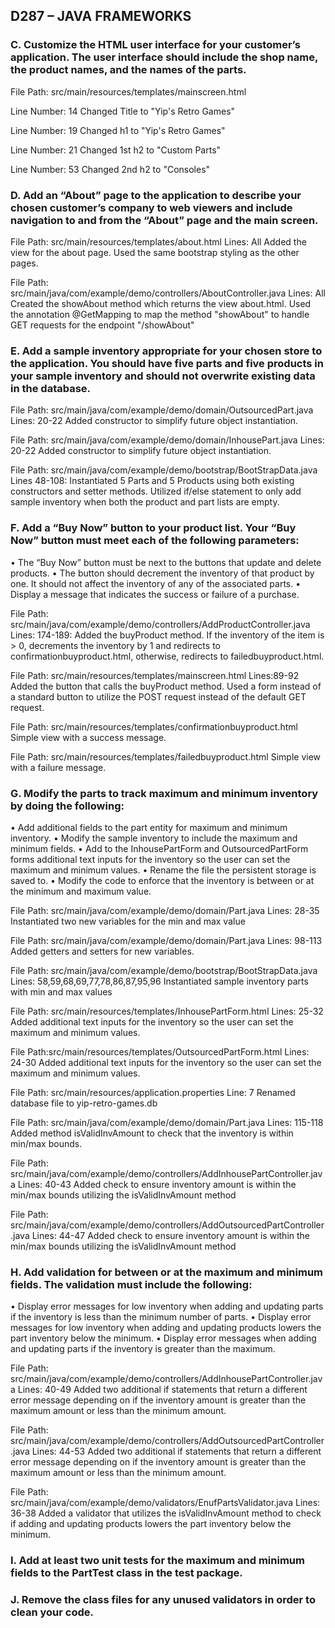 ## D287 – JAVA FRAMEWORKS

### C.  Customize the HTML user interface for your customer’s application. The user interface should include the shop name, the product names, and the names of the parts.
File Path: src/main/resources/templates/mainscreen.html

Line Number: 14
Changed Title to "Yip's Retro Games" 

Line Number: 19
Changed h1 to "Yip's Retro Games"

Line Number: 21 
Changed 1st h2 to "Custom Parts"

Line Number: 53
Changed 2nd h2 to "Consoles"



### D.  Add an “About” page to the application to describe your chosen customer’s company to web viewers and include navigation to and from the “About” page and the main screen.
File Path: src/main/resources/templates/about.html
Lines: All
Added the view for the about page. Used the same bootstrap styling as the other pages.

File Path: src/main/java/com/example/demo/controllers/AboutController.java 
Lines: All
Created the showAbout method which returns the view about.html. Used the annotation @GetMapping to map the method 
"showAbout" to handle GET requests for the endpoint "/showAbout"




### E.  Add a sample inventory appropriate for your chosen store to the application. You should have five parts and five products in your sample inventory and should not overwrite existing data in the database.
File Path: src/main/java/com/example/demo/domain/OutsourcedPart.java
Lines: 20-22
Added constructor to simplify future object instantiation.

File Path: src/main/java/com/example/demo/domain/InhousePart.java
Lines: 20-22
Added constructor to simplify future object instantiation.

File Path: src/main/java/com/example/demo/bootstrap/BootStrapData.java
Lines 48-108:
Instantiated 5 Parts and 5 Products using both existing constructors and setter methods. Utilized if/else statement to only
add sample inventory when both the product and part lists are empty.



### F.  Add a “Buy Now” button to your product list. Your “Buy Now” button must meet each of the following parameters:
•  The “Buy Now” button must be next to the buttons that update and delete products.
•  The button should decrement the inventory of that product by one. It should not affect the inventory of any of the associated parts.
•  Display a message that indicates the success or failure of a purchase.

File Path: src/main/java/com/example/demo/controllers/AddProductController.java
Lines: 174-189:
Added the buyProduct method. If the inventory of the item is > 0, decrements the inventory by 1 and redirects to 
confirmationbuyproduct.html, otherwise, redirects to failedbuyproduct.html.

File Path: src/main/resources/templates/mainscreen.html
Lines:89-92
Added the button that calls the buyProduct method. Used a form instead of a standard button 
to utilize the POST request instead of the default GET request.

File Path: src/main/resources/templates/confirmationbuyproduct.html
Simple view with a success message.

File Path: src/main/resources/templates/failedbuyproduct.html
Simple view with a failure message.



### G.  Modify the parts to track maximum and minimum inventory by doing the following:
•  Add additional fields to the part entity for maximum and minimum inventory.
•  Modify the sample inventory to include the maximum and minimum fields.
•  Add to the InhousePartForm and OutsourcedPartForm forms additional text inputs for the inventory so the user can set the maximum and minimum values.
•  Rename the file the persistent storage is saved to.
•  Modify the code to enforce that the inventory is between or at the minimum and maximum value.

File Path: src/main/java/com/example/demo/domain/Part.java
Lines: 28-35
Instantiated two new variables for the min and max value

File Path: src/main/java/com/example/demo/domain/Part.java
Lines: 98-113
Added getters and setters for new variables.

File Path: src/main/java/com/example/demo/bootstrap/BootStrapData.java
Lines: 58,59,68,69,77,78,86,87,95,96
Instantiated sample inventory parts with min and max values

File Path: src/main/resources/templates/InhousePartForm.html
Lines: 25-32
Added additional text inputs for the inventory so the user can set the maximum and minimum values.

File Path:src/main/resources/templates/OutsourcedPartForm.html
Lines: 24-30
Added additional text inputs for the inventory so the user can set the maximum and minimum values.

File Path: src/main/resources/application.properties
Line: 7
Renamed database file to yip-retro-games.db

File Path: src/main/java/com/example/demo/domain/Part.java
Lines: 115-118
Added method isValidInvAmount to check that the inventory is within min/max bounds.

File Path: src/main/java/com/example/demo/controllers/AddInhousePartController.java
Lines: 40-43
Added check to ensure inventory amount is within the min/max bounds utilizing the isValidInvAmount method

File Path: src/main/java/com/example/demo/controllers/AddOutsourcedPartController.java
Lines: 44-47
Added check to ensure inventory amount is within the min/max bounds utilizing the isValidInvAmount method


### H.  Add validation for between or at the maximum and minimum fields. The validation must include the following:
•  Display error messages for low inventory when adding and updating parts if the inventory is less than the minimum number of parts.
•  Display error messages for low inventory when adding and updating products lowers the part inventory below the minimum.
•  Display error messages when adding and updating parts if the inventory is greater than the maximum.

File Path: src/main/java/com/example/demo/controllers/AddInhousePartController.java
Lines: 40-49
Added two additional if statements that return a different error message depending on if the inventory amount is greater
than the maximum amount or less than the minimum amount.

File Path: src/main/java/com/example/demo/controllers/AddOutsourcedPartController.java
Lines: 44-53
Added two additional if statements that return a different error message depending on if the inventory amount is greater
than the maximum amount or less than the minimum amount.

File Path: src/main/java/com/example/demo/validators/EnufPartsValidator.java
Lines: 36-38
Added a validator that utilizes the isValidInvAmount method to check if adding and updating products lowers the
part inventory below the minimum.


### I.  Add at least two unit tests for the maximum and minimum fields to the PartTest class in the test package.


### J.  Remove the class files for any unused validators in order to clean your code.